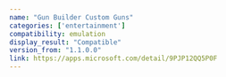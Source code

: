 ```yaml
---
name: "Gun Builder Custom Guns"
categories: ['entertainment']
compatibility: emulation
display_result: "Compatible"
version_from: "1.1.0.0"
link: https://apps.microsoft.com/detail/9PJP12QQ5P0F
---
```

